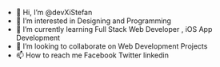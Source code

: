 - 👋 Hi, I’m @devXiStefan
- 👀 I’m interested in Designing and Programming
- 🌱 I’m currently learning Full Stack Web Developer , iOS App Development
- 💞️ I’m looking to collaborate on Web Development Projects
- 📫 How to reach me Facebook Twitter linkedin

<!---
devXiStefan/devXiStefan is a ✨ special ✨ repository because its `README.md` (this file) appears on your GitHub profile.
You can click the Preview link to take a look at your changes.
--->

